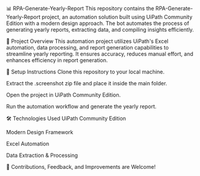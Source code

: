 📊 RPA-Generate-Yearly-Report
This repository contains the RPA-Generate-Yearly-Report project, an automation solution built using UiPath Community Edition with a modern design approach. The bot automates the process of generating yearly reports, extracting data, and compiling insights efficiently.

📌 Project Overview
This automation project utilizes UiPath's Excel automation, data processing, and report generation capabilities to streamline yearly reporting. It ensures accuracy, reduces manual effort, and enhances efficiency in report generation.

📂 Setup Instructions
Clone this repository to your local machine.

Extract the .screenshot zip file and place it inside the main folder.

Open the project in UiPath Community Edition.

Run the automation workflow and generate the yearly report.

🛠 Technologies Used
UiPath Community Edition

Modern Design Framework

Excel Automation

Data Extraction & Processing

📢 Contributions, Feedback, and Improvements are Welcome!
